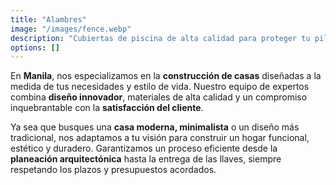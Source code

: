```yaml
---
title: "Alambres"
image: "/images/fence.webp"
description: "Cubiertas de piscina de alta calidad para proteger tu pileta y conservar su temperatura."
options: []
---
```


En **Manila**, nos especializamos en la **construcción de casas** diseñadas a la medida de tus necesidades y estilo de vida. Nuestro equipo de expertos combina **diseño innovador**, materiales de alta calidad y un compromiso inquebrantable con la **satisfacción del cliente**.

Ya sea que busques una **casa moderna, minimalista** o un diseño más tradicional, nos adaptamos a tu visión para construir un hogar funcional, estético y duradero. Garantizamos un proceso eficiente desde la **planeación arquitectónica** hasta la entrega de las llaves, siempre respetando los plazos y presupuestos acordados.
